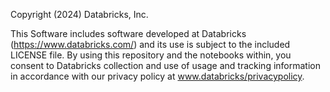 Copyright (2024) Databricks, Inc.

This Software includes software developed at Databricks (https://www.databricks.com/) and its use is subject to the included LICENSE file.
By using this repository and the notebooks within, you consent to Databricks collection and use of usage and tracking information in accordance with our privacy policy at www.databricks/privacypolicy.
